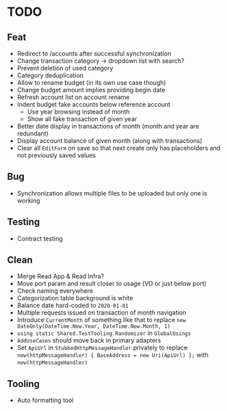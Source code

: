 # TODO

## Feat
- Redirect to /accounts after successful synchronization
- Change transaction category -> dropdown list with search?
- Prevent deletion of used category
- Category deduplication
- Allow to rename budget (in its own use case though)
- Change budget amount implies providing begin date
- Refresh account list on account rename
- Indent budget fake accounts below reference account
  - Use year browsing instead of month
  - Show all fake transaction of given year
- Better date display in transactions of month (month and year are redundant)
- Display account balance of given month (along with transactions)
- Clear all `EditForm` on save so that next create only has placeholders and not previously saved values

## Bug
- Synchronization allows multiple files to be uploaded but only one is working

## Testing
- Contract testing

## Clean
- Merge Read App & Read Infra?
- Move port param and result closer to usage (VO or just below port)
- Check naming everywhere
- Categorization table background is white
- Balance date hard-coded to `2020-01-01`
- Multiple requests issued on transaction of month navigation
- Introduce `CurrentMonth` of something like that to replace `new DateOnly(DateTime.Now.Year, DateTime.Now.Month, 1)`
- `using static Shared.TestTooling.Randomizer` in `GlobalUsings`
- `AddUseCases` should move back in primary adapters
- Set `ApiUrl` in `StubbedHttpMessageHandler` privately to replace `new(httpMessageHandler) { BaseAddress = new Uri(ApiUrl) };` with `new(httpMessageHandler)`

## Tooling
- Auto formatting tool